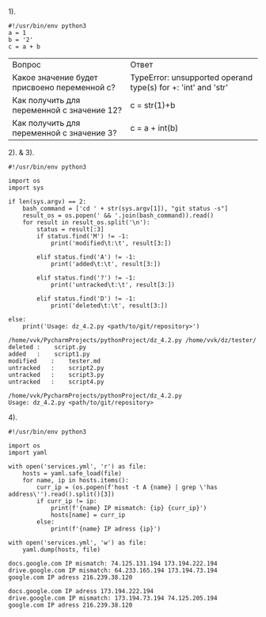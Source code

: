1).
```commandline
#!/usr/bin/env python3
a = 1
b = '2'
c = a + b
```

<table>
  <tr>
    <td>Вопрос</td>
    <td>Ответ</td>
  </tr>
  <tr>
    <td>
      Какое значение будет присвоено переменной c?
    </td>
    <td>
      TypeError: unsupported operand type(s) for +: 'int' and 'str'
    </td>
  </tr>
  <tr>
    <td>
      Как получить для переменной c значение 12?
    </td>
    <td>
      c = str(1)+b
    </td>
  </tr>
  <tr>
    <td>
      Как получить для переменной c значение 3?	
    </td>
    <td>
      c = a + int(b)
    </td>
  </tr>
</table>

2). & 3).
```commandline
#!/usr/bin/env python3

import os
import sys

if len(sys.argv) == 2:
    bash_command = ['cd ' + str(sys.argv[1]), "git status -s"]
    result_os = os.popen(' && '.join(bash_command)).read()
    for result in result_os.split('\n'):
        status = result[:3]
        if status.find('M') != -1:
            print('modified\t:\t', result[3:])

        elif status.find('A') != -1:
            print('added\t:\t', result[3:])

        elif status.find('?') != -1:
            print('untracked\t:\t', result[3:])

        elif status.find('D') != -1:
            print('deleted\t:\t', result[3:])

else:
    print('Usage: dz_4.2.py <path/to/git/repository>')
```

```commandline
/home/vvk/PycharmProjects/pythonProject/dz_4.2.py /home/vvk/dz/tester/
deleted	:	 script.py
added	:	 script1.py
modified	:	 tester.md
untracked	:	 script2.py
untracked	:	 script3.py
untracked	:	 script4.py
```

```commandline
/home/vvk/PycharmProjects/pythonProject/dz_4.2.py
Usage: dz_4.2.py <path/to/git/repository>
```

4).
```commandline
#!/usr/bin/env python3

import os
import yaml

with open('services.yml', 'r') as file:
    hosts = yaml.safe_load(file)
    for name, ip in hosts.items():
        curr_ip = (os.popen(f'host -t A {name} | grep \'has address\'').read().split()[3])
        if curr_ip != ip:
            print(f'{name} IP mismatch: {ip} {curr_ip}')
            hosts[name] = curr_ip
        else:
            print(f'{name} IP adress {ip}')

with open('services.yml', 'w') as file:
    yaml.dump(hosts, file)
```

```commandline
docs.google.com IP mismatch: 74.125.131.194 173.194.222.194
drive.google.com IP mismatch: 64.233.165.194 173.194.73.194
google.com IP adress 216.239.38.120
```

```commandline
docs.google.com IP adress 173.194.222.194
drive.google.com IP mismatch: 173.194.73.194 74.125.205.194
google.com IP adress 216.239.38.120
```
